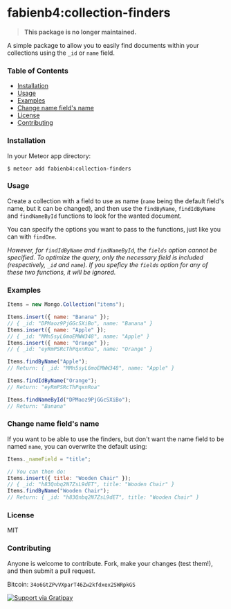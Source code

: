 # fabienb4:collection-finders

> **This package is no longer maintained.**

A simple package to allow you to easily find documents within your collections using the `_id` or `name` field.

### Table of Contents

- [Installation](#installation)
- [Usage](#usage)
- [Examples](#examples)
- [Change name field's name](#change-name-field-s-name)
- [License](#license)
- [Contributing](#contributing)

### Installation

In your Meteor app directory:

```
$ meteor add fabienb4:collection-finders
```

### Usage

Create a collection with a field to use as name (`name` being the default field's name, but it can be changed), and then use the `findByName`, `findIdByName` and `findNameById` functions to look for the wanted document.

You can specify the options you want to pass to the functions, just like you can with `findOne`.

_However, for `findIdByName` and `findNameById`, the `fields` option cannot be specified. To optimize the query, only the necessary field is included (respectively, `_id` and `name`). If you speficy the `fields` option for any of these two functions, it will be ignored._

### Examples

```js
Items = new Mongo.Collection("items");

Items.insert({ name: "Banana" });
// { _id: "DPMaoz9PjGGcSXiBo", name: "Banana" }
Items.insert({ name: "Apple" });
// { _id: "MMn5syL6moEMWW348", name: "Apple" }
Items.insert({ name: "Orange" });
// { _id: "eyRmPSRcThPqxnRoa", name: "Orange" }

Items.findByName("Apple");
// Return: { _id: "MMn5syL6moEMWW348", name: "Apple" }

Items.findIdByName("Orange");
// Return: "eyRmPSRcThPqxnRoa"

Items.findNameById("DPMaoz9PjGGcSXiBo");
// Return: "Banana"
```

### Change name field's name

If you want to be able to use the finders, but don't want the name field to be named `name`, you can overwrite the default using:

```js
Items._nameField = "title";

// You can then do:
Items.insert({ title: "Wooden Chair" });
// { _id: "h83Qnbq2N7ZsL9dET", title: "Wooden Chair" }
Items.findByName("Wooden Chair");
// Return: { _id: "h83Qnbq2N7ZsL9dET", title: "Wooden Chair" }
```

### License

MIT

### Contributing

Anyone is welcome to contribute. Fork, make your changes (test them!), and then submit a pull request.

Bitcoin: `34o6GtZPvVXparT46Zw2kfdxex2SWRpkGS`

[![Support via Gratipay](https://cdn.rawgit.com/gratipay/gratipay-badge/2.3.0/dist/gratipay.svg)](https://gratipay.com/fabienb4/)
